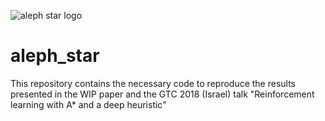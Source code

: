 ![aleph star logo](https://github/com/imagry/aleph_star_logo.png)
# aleph_star
This repository contains the necessary code to reproduce the results presented in the WIP paper and the GTC 2018 (Israel) talk "Reinforcement learning with A* and a deep heuristic"
